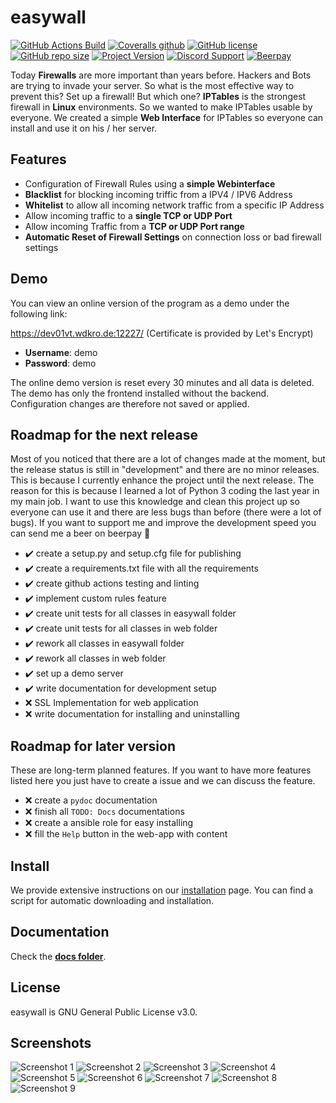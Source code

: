 # easywall

[![GitHub Actions Build](https://img.shields.io/github/workflow/status/jpylypiw/easywall/python-testing)](https://github.com/jpylypiw/easywall/actions)
[![Coveralls github](https://img.shields.io/coveralls/github/jpylypiw/easywall)](https://coveralls.io/github/jpylypiw/easywall)
[![GitHub license](https://img.shields.io/github/license/jpylypiw/easywall)](https://github.com/jpylypiw/easywall/blob/master/LICENSE)
[![GitHub repo size](https://img.shields.io/github/repo-size/jpylypiw/easywall.svg)](https://github.com/jpylypiw/easywall)
[![Project Version](https://img.shields.io/badge/release-development-red.svg)](https://github.com/jpylypiw/easywall)
[![Discord Support](https://img.shields.io/discord/333980251921186818)](https://discord.gg/CUj2sFb)
[![Beerpay](https://img.shields.io/beerpay/jpylypiw/easywall)](https://beerpay.io/jpylypiw/easywall)

Today **Firewalls** are more important than years before. Hackers and Bots are trying to invade your server. So what is the most effective way to prevent this?
Set up a firewall! But which one? **IPTables** is the strongest firewall in **Linux** environments. So we wanted to make IPTables usable by everyone. We created a simple **Web Interface** for IPTables so everyone can install and use it on his / her server.

## Features

- Configuration of Firewall Rules using a **simple Webinterface**
- **Blacklist** for blocking incoming triffic from a IPV4 / IPV6 Address
- **Whitelist** to allow all incoming network traffic from a specific IP Address
- Allow incoming traffic to a **single TCP or UDP Port**
- Allow incoming Traffic from a **TCP or UDP Port range**
- **Automatic Reset of Firewall Settings** on connection loss or bad firewall settings

## Demo

You can view an online version of the program as a demo under the following link:

<https://dev01vt.wdkro.de:12227/> (Certificate is provided by Let's Encrypt)

- **Username**: demo
- **Password**: demo

The online demo version is reset every 30 minutes and all data is deleted. The demo has only the frontend installed without the backend. Configuration changes are therefore not saved or applied.

## Roadmap for the next release

Most of you noticed that there are a lot of changes made at the moment, but the release status is still in "development" and there are no minor releases. This is because I currently enhance the project until the next release. The reason for this is because I learned a lot of Python 3 coding the last year in my main job. I want to use this knowledge and clean this project up so everyone can use it and there are less bugs than before (there were a lot of bugs). If you want to support me and improve the development speed you can send me a beer on beerpay :beers:

- :heavy_check_mark: create a setup.py and setup.cfg file for publishing
- :heavy_check_mark: create a requirements.txt file with all the requirements
- :heavy_check_mark: create github actions testing and linting
- :heavy_check_mark: implement custom rules feature
- :heavy_check_mark: create unit tests for all classes in easywall folder
- :heavy_check_mark: create unit tests for all classes in web folder
- :heavy_check_mark: rework all classes in easywall folder
- :heavy_check_mark: rework all classes in web folder
- :heavy_check_mark: set up a demo server
- :heavy_check_mark: write documentation for development setup
- :x: SSL Implementation for web application
- :x: write documentation for installing and uninstalling

## Roadmap for later version

These are long-term planned features. If you want to have more features listed here you just have to create a issue and we can discuss the feature.

- :x: create a `pydoc` documentation
- :x: finish all `TODO: Docs` documentations
- :x: create a ansible role for easy installing
- :x: fill the `Help` button in the web-app with content

## Install

We provide extensive instructions on our [installation](https://github.com/jpylypiw/easywall/blob/master/docs/INSTALL.md) page.
You can find a script for automatic downloading and installation.

## Documentation

Check the **[docs folder](https://github.com/jpylypiw/easywall/tree/master/docs)**.

## License

easywall is GNU General Public License v3.0.

## Screenshots

![Screenshot 1](https://i.imgur.com/eQAHOUc.png)
![Screenshot 2](https://i.imgur.com/N2cdm0h.png)
![Screenshot 3](https://i.imgur.com/pjtJuq5.png)
![Screenshot 4](https://i.imgur.com/SSTPaXO.png)
![Screenshot 5](https://i.imgur.com/EPHUjI3.png)
![Screenshot 6](https://i.imgur.com/X3sdFO3.png)
![Screenshot 7](https://i.imgur.com/5kd2Nql.png)
![Screenshot 8](https://i.imgur.com/jjZTxrV.png)
![Screenshot 9](https://i.imgur.com/owPACSx.png)
